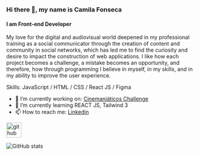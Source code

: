### Hi there 👋, my name is Camila Fonseca
#### I am Front-end Developer
My love for the digital and audiovisual world deepened in my professional training as a social communicator through the creation of content and community in social networks, which has led me to find the curiosity and desire to impact the construction of web applications. I like how each project becomes a challenge, a mistake becomes an opportunity, and therefore, how through programming I believe in myself, in my skills, and in my ability to improve the user experience.

Skills:  JavaScript / HTML / CSS / React JS / Figma  

- 🔭 I’m currently working on: [Cinemaniáticos Challenge](https://github.com/Camilaf19/BOG005-movie-challenge) 
- 🌱 I’m currently learning REACT JS, Tailwind 3
- 📫 How to reach me: [Linkedin](https://www.linkedin.com/in/camila-fonseca22/) 


[<img src='https://cdn.jsdelivr.net/npm/simple-icons@3.0.1/icons/github.svg' alt='github' height='40'>](https://github.com/Camilaf19)  

![GitHub stats](https://github-readme-stats.vercel.app/api?username=Camilaf19&show_icons=true)  




